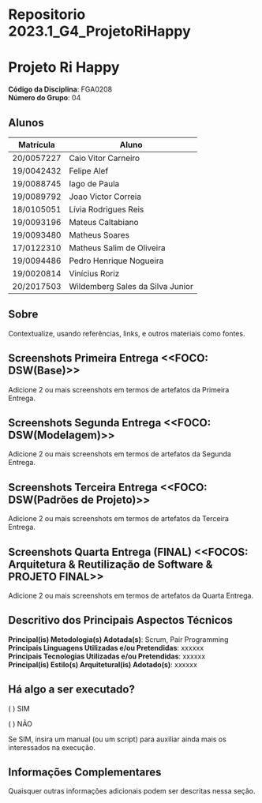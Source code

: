 # Repositorio 2023.1_G4_ProjetoRiHappy

# Projeto Ri Happy

**Código da Disciplina**: FGA0208<br>
**Número do Grupo**: 04<br>

## Alunos
|Matrícula | Aluno |
| -- | -- |
| 20/0057227 | Caio Vitor Carneiro |
| 19/0042432 | Felipe Alef |
| 19/0088745 | Iago de Paula |
| 19/0089792 | Joao Victor Correia |
| 18/0105051 | Lívia Rodrigues Reis  |
| 19/0093196 | Mateus Caltabiano |
| 19/0093480 | Matheus Soares |
| 17/0122310 | Matheus Salim de Oliveira |
| 19/0094486 | Pedro Henrique Nogueira  |
| 19/0020814 | Vinícius Roriz |
| 20/2017503 | Wildemberg Sales da Silva Junior |


<!-- ## Descrição_Projeto
RiHappy, Perfil Comprador, e fluxos compreendidos do cadastro na plataforma até visualização/compra/pagamento de produtos. -->

## Sobre 
Contextualize, usando referências, links, e outros materiais como fontes.

## Screenshots Primeira Entrega <<FOCO: DSW(Base)>>
Adicione 2 ou mais screenshots em termos de artefatos da Primeira Entrega.

## Screenshots Segunda Entrega <<FOCO: DSW(Modelagem)>>
Adicione 2 ou mais screenshots em termos de artefatos da Segunda Entrega.

## Screenshots Terceira Entrega <<FOCO: DSW(Padrões de Projeto)>>
Adicione 2 ou mais screenshots em termos de artefatos da Terceira Entrega.

## Screenshots Quarta Entrega (FINAL) <<FOCOS: Arquitetura & Reutilização de Software & PROJETO FINAL>>
Adicione 2 ou mais screenshots em termos de artefatos da Quarta Entrega.

## Descritivo dos Principais Aspectos Técnicos 
**Principal(is) Metodologia(s) Adotada(s)**: Scrum, Pair Programming<br>
**Principais Linguagens Utilizadas e/ou Pretendidas**: xxxxxx<br>
**Principais Tecnologias Utilizadas e/ou Pretendidas**: xxxxxx<br>
**Principal(is) Estilo(s) Arquitetural(is) Adotado(s)**: xxxxxx<br>

## Há algo a ser executado?

( ) SIM

( ) NÃO

Se SIM, insira um manual (ou um script) para auxiliar ainda mais os interessados na execução.

## Informações Complementares 
Quaisquer outras informações adicionais podem ser descritas nessa seção.
